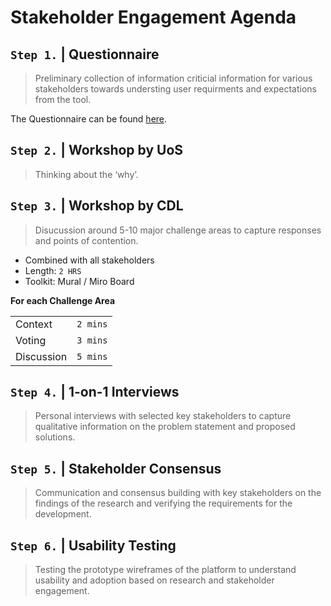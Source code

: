 # Stakeholder Engagement Agenda

## `Step 1.` | Questionnaire
> Preliminary collection of information criticial information for various stakeholders towards understing user requirments and expectations from the tool.

The Questionnaire can be found [here](01.02-questionnaire.md).

## `Step 2.` | Workshop by UoS
> Thinking about the ‘why’.

## `Step 3.` | Workshop by CDL
> Disucussion around 5-10 major challenge areas to capture responses and points of contention.

- Combined with all stakeholders
- Length: `2 HRS`
- Toolkit: Mural / Miro Board

**For each Challenge Area**

|  |  |
|--|--|
| Context | `2 mins` |
| Voting | `3 mins` |
| Discussion | `5 mins` |

## `Step 4.` | 1-on-1 Interviews
> Personal interviews with selected key stakeholders to capture qualitative information on the problem statement and proposed solutions.

## `Step 5.` | Stakeholder Consensus
> Communication and consensus building with key stakeholders on the findings of the research and verifying the requirements for the development.

## `Step 6.` | Usability Testing
> Testing the prototype wireframes of the platform to understand usability and adoption based on research and stakeholder engagement.
